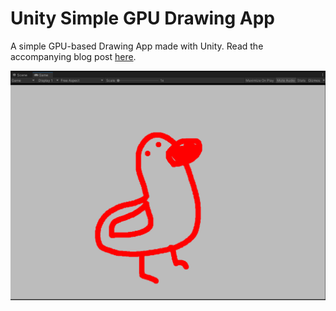 # Unity Simple GPU Drawing App
A simple GPU-based Drawing App made with Unity. Read the accompanying blog post [here](https://bronsonzgeb.com/index.php/2021/07/03/a-simple-gpu-based-drawing-app-in-unity/).

![Example](https://github.com/bzgeb/UnitySimpleGPUDrawingApp/blob/main/Screenshots/Drawing.png)
